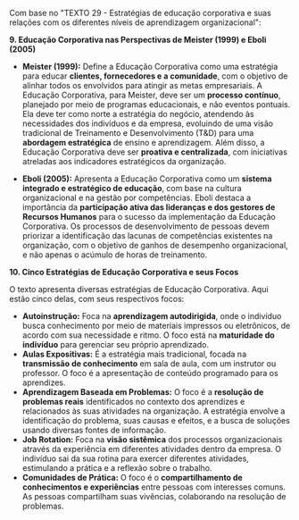 Com base no "TEXTO 29 - Estratégias de educação corporativa e suas relações com os diferentes níveis de aprendizagem organizacional":

**9. Educação Corporativa nas Perspectivas de Meister (1999) e Eboli (2005)**

- **Meister (1999):** Define a Educação Corporativa como uma estratégia para educar **clientes, fornecedores e a comunidade**, com o objetivo de alinhar todos os envolvidos para atingir as metas empresariais. A Educação Corporativa, para Meister, deve ser um **processo contínuo**, planejado por meio de programas educacionais, e não eventos pontuais. Ela deve ter como norte a estratégia do negócio, atendendo às necessidades dos indivíduos e da empresa, evoluindo de uma visão tradicional de Treinamento e Desenvolvimento (T&D) para uma **abordagem estratégica** de ensino e aprendizagem. Além disso, a Educação Corporativa deve ser **proativa e centralizada**, com iniciativas atreladas aos indicadores estratégicos da organização.
    
- **Eboli (2005):** Apresenta a Educação Corporativa como um **sistema integrado e estratégico de educação**, com base na cultura organizacional e na gestão por competências. Eboli destaca a importância da **participação ativa das lideranças e dos gestores de Recursos Humanos** para o sucesso da implementação da Educação Corporativa. Os processos de desenvolvimento de pessoas devem priorizar a identificação das lacunas de competências existentes na organização, com o objetivo de ganhos de desempenho organizacional, e não apenas o acúmulo de horas de treinamento.
    

**10. Cinco Estratégias de Educação Corporativa e seus Focos**

O texto apresenta diversas estratégias de Educação Corporativa. Aqui estão cinco delas, com seus respectivos focos:

- **Autoinstrução:** Foca na **aprendizagem autodirigida**, onde o indivíduo busca conhecimento por meio de materiais impressos ou eletrônicos, de acordo com sua necessidade e ritmo. O foco está na **maturidade do indivíduo** para gerenciar seu próprio aprendizado.
- **Aulas Expositivas:** É a estratégia mais tradicional, focada na **transmissão de conhecimento** em sala de aula, com um instrutor ou professor. O foco é a apresentação de conteúdo programado para os aprendizes.
- **Aprendizagem Baseada em Problemas:** O foco é a **resolução de problemas reais** identificados no contexto dos aprendizes e relacionados às suas atividades na organização. A estratégia envolve a identificação do problema, suas causas e efeitos, e a busca de soluções usando diversas fontes de informação.
- **Job Rotation:** Foca na **visão sistêmica** dos processos organizacionais através da experiência em diferentes atividades dentro da empresa. O indivíduo sai da sua rotina para exercer diferentes atividades, estimulando a prática e a reflexão sobre o trabalho.
- **Comunidades de Prática:** O foco é o **compartilhamento de conhecimentos e experiências** entre pessoas com interesses comuns. As pessoas compartilham suas vivências, colaborando na resolução de problemas.